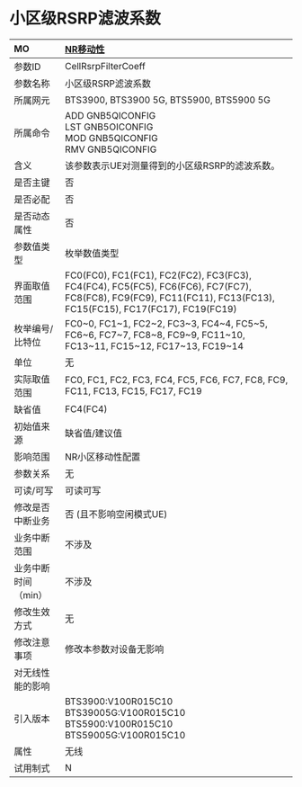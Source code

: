 # 小区级RSRP滤波系数<table><thread><tr><th align = "left">MO</th><th align = "left"><a href = "index.html#小区级RSRP滤波系数-3">NR移动性</a></td></tr></thread><tbody><tr><td>参数ID</td><td>CellRsrpFilterCoeff</td></tr><tr><td>参数名称</td><td>小区级RSRP滤波系数</td></tr><tr><td>所属网元</td><td>BTS3900, BTS3900 5G, BTS5900, BTS5900 5G</td></tr><tr><td>所属命令</td><td>ADD GNB5QICONFIG<br>LST GNB5OICONFIG<br>MOD GNB5QICONFIG<br>RMV GNB5QICONFIG</td></tr><tr><td>含义</td><td>该参数表示UE对测量得到的小区级RSRP的滤波系数。</td></tr><tr><td>是否主键</td><td>否</td></tr><tr><td>是否必配</td><td>否</td></tr><tr><td>是否动态属性</td><td>否</td></tr><tr><td>参数值类型</td><td>枚举数值类型</td></tr><tr><td>界面取值范围</td><td>FC0(FC0), FC1(FC1), FC2(FC2), FC3(FC3), FC4(FC4), FC5(FC5), FC6(FC6), FC7(FC7), FC8(FC8), FC9(FC9), FC11(FC11), FC13(FC13), FC15(FC15), FC17(FC17), FC19(FC19)</td></tr><tr><td>枚举编号/比特位</td><td>FC0~0, FC1~1, FC2~2, FC3~3, FC4~4, FC5~5, FC6~6, FC7~7, FC8~8, FC9~9, FC11~10, FC13~11, FC15~12, FC17~13, FC19~14</td></tr><tr><td>单位</td><td>无</td></tr><tr><td>实际取值范围</td><td>FC0, FC1, FC2, FC3, FC4, FC5, FC6, FC7, FC8, FC9, FC11, FC13, FC15, FC17, FC19</td></tr><tr><td>缺省值</td><td>FC4(FC4)</td></tr><tr><td>初始值来源</td><td>缺省值/建议值</td></tr><tr><td>影响范围</td><td>NR小区移动性配置</td></tr><tr><td>参数关系</td><td>无</td></tr><tr><td>可读/可写</td><td>可读可写</td></tr><tr><td>修改是否中断业务</td><td>否 (且不影响空闲模式UE)</td></tr><tr><td>业务中断范围</td><td>不涉及</td></tr><tr><td>业务中断时间（min）</td><td>不涉及</td></tr><tr><td>修改生效方式</td><td>无</td></tr><tr><td>修改注意事项</td><td>修改本参数对设备无影响</td></tr><tr><td>对无线性能的影响</td><td></td></tr><tr><td>引入版本</td><td>BTS3900:V100R015C10<br>BTS39005G:V100R015C10<br>BTS5900:V100R015C10<br>BTS59005G:V100R015C10</td></tr><tr><td>属性</td><td>无线</td></tr><tr><td>试用制式</td><td>N</td></tr></tbody></table>